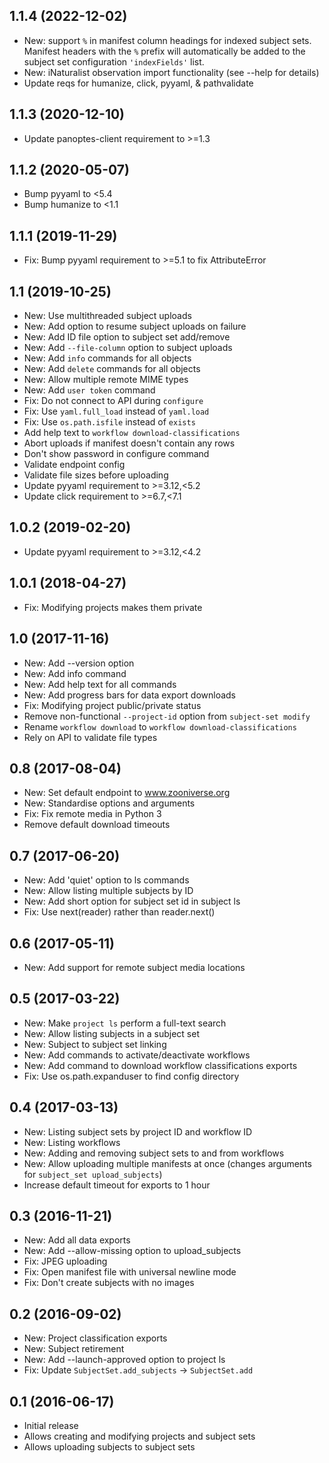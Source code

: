 ## 1.1.4 (2022-12-02)

- New: support `%` in manifest column headings for indexed subject sets. Manifest headers with the `%` prefix will automatically be added to the subject set configuration `'indexFields'` list.
- New: iNaturalist observation import functionality (see --help for details)
- Update reqs for humanize, click, pyyaml, & pathvalidate

## 1.1.3 (2020-12-10)

- Update panoptes-client requirement to >=1.3

## 1.1.2 (2020-05-07)

- Bump pyyaml to <5.4
- Bump humanize to <1.1

## 1.1.1 (2019-11-29)

- Fix: Bump pyyaml requirement to >=5.1 to fix AttributeError

## 1.1 (2019-10-25)

- New: Use multithreaded subject uploads
- New: Add option to resume subject uploads on failure
- New: Add ID file option to subject set add/remove
- New: Add `--file-column` option to subject uploads
- New: Add `info` commands for all objects
- New: Add `delete` commands for all objects
- New: Allow multiple remote MIME types
- New: Add `user token` command
- Fix: Do not connect to API during `configure`
- Fix: Use `yaml.full_load` instead of `yaml.load`
- Fix: Use `os.path.isfile` instead of `exists`
- Add help text to `workflow download-classifications`
- Abort uploads if manifest doesn't contain any rows
- Don't show password in configure command
- Validate endpoint config
- Validate file sizes before uploading
- Update pyyaml requirement to >=3.12,<5.2
- Update click requirement to >=6.7,<7.1

## 1.0.2 (2019-02-20)

- Update pyyaml requirement to >=3.12,<4.2

## 1.0.1 (2018-04-27)

- Fix: Modifying projects makes them private

## 1.0 (2017-11-16)

- New: Add --version option
- New: Add info command
- New: Add help text for all commands
- New: Add progress bars for data export downloads
- Fix: Modifying project public/private status
- Remove non-functional `--project-id` option from `subject-set modify`
- Rename `workflow download` to `workflow download-classifications`
- Rely on API to validate file types

## 0.8 (2017-08-04)

- New: Set default endpoint to www.zooniverse.org
- New: Standardise options and arguments
- Fix: Fix remote media in Python 3
- Remove default download timeouts

## 0.7 (2017-06-20)

- New: Add 'quiet' option to ls commands
- New: Allow listing multiple subjects by ID
- New: Add short option for subject set id in subject ls
- Fix: Use next(reader) rather than reader.next()

## 0.6 (2017-05-11)

- New: Add support for remote subject media locations

## 0.5 (2017-03-22)

- New: Make `project ls` perform a full-text search
- New: Allow listing subjects in a subject set
- New: Subject to subject set linking
- New: Add commands to activate/deactivate workflows
- New: Add command to download workflow classifications exports
- Fix: Use os.path.expanduser to find config directory

## 0.4 (2017-03-13)

- New: Listing subject sets by project ID and workflow ID
- New: Listing workflows
- New: Adding and removing subject sets to and from workflows
- New: Allow uploading multiple manifests at once (changes arguments for
  `subject_set upload_subjects`)
- Increase default timeout for exports to 1 hour

## 0.3 (2016-11-21)

- New: Add all data exports
- New: Add --allow-missing option to upload_subjects
- Fix: JPEG uploading
- Fix: Open manifest file with universal newline mode
- Fix: Don't create subjects with no images

## 0.2 (2016-09-02)

- New: Project classification exports
- New: Subject retirement
- New: Add --launch-approved option to project ls
- Fix: Update `SubjectSet.add_subjects` -> `SubjectSet.add`

## 0.1 (2016-06-17)

- Initial release
- Allows creating and modifying projects and subject sets
- Allows uploading subjects to subject sets
